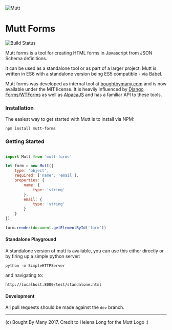 ![Mutt](https://raw.githubusercontent.com/boughtbymany/mutt-forms/master/docs/mutt.jpg)

# Mutt Forms

![Build Status](https://travis-ci.org/boughtbymany/mutt-forms.svg?branch=master)

Mutt forms is a tool for creating HTML forms in Javascript
from JSON Schema definitions.

It can be used as a standalone tool or as part of a larger
project. Mutt is written in ES6 with a standalone version
being ES5 compatible - via Babel.

Mutt forms was developed as internal tool at [boughtbymany.com](https://boughtbymany.com) and is now available under the MIT license. It is heavily
influenced by [Django Forms](https://docs.djangoproject.com/en/1.10/topics/forms/)/[WTForms](http://wtforms.readthedocs.io/en/latest/) as well as [AlpacaJS](http://www.alpacajs.org/) and has a familiar API to these tools.


### Installation

The easiest way to get started with Mutt is to install via NPM:

`npm install mutt-forms`


### Getting Started

```javascript

import Mutt from 'mutt-forms'

let form = new Mutt({
	type: 'object',
	required: ['name', 'email'],
	properties: {
		name: {
			type: 'string'
		},
		email: {
			type: 'string'
		}
	}
})

form.render(document.getElementById('form'))
```

#### Standalone Playground

A standalone version of mutt is available, you can use this either
directly or by firing up a simple python server:

`python -m SimpleHTTPServer`

and navigating to:

`http://localhost:8000/test/standalone.html`


#### Development

All pull requests should be made against the `dev` branch.

---

(c) Bought By Many 2017. Credit to Helena Long for the Mutt Logo :)
